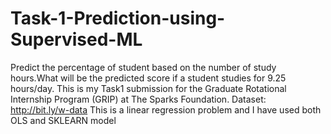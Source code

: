 # Task-1-Prediction-using-Supervised-ML
Predict the percentage of student based on the number of study hours.What will be the predicted score if a student studies for 9.25 hours/day.
This is my Task1 submission for the Graduate Rotational Internship Program (GRIP) at The Sparks Foundation.
Dataset: http://bit.ly/w-data
This is a linear regression problem and I have used both OLS and SKLEARN model 
